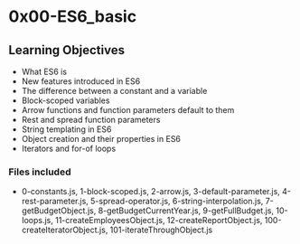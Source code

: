 # 0x00-ES6_basic

## Learning Objectives

- What ES6 is
- New features introduced in ES6
- The difference between a constant and a variable
- Block-scoped variables
- Arrow functions and function parameters default to them
- Rest and spread function parameters
- String templating in ES6
- Object creation and their properties in ES6
- Iterators and for-of loops

### Files included

- 0-constants.js, 1-block-scoped.js, 2-arrow.js, 3-default-parameter.js, 4-rest-parameter.js, 5-spread-operator.js, 6-string-interpolation.js, 7-getBudgetObject.js, 8-getBudgetCurrentYear.js, 9-getFullBudget.js, 10-loops.js, 11-createEmployeesObject.js, 12-createReportObject.js, 100-createIteratorObject.js, 101-iterateThroughObject.js

